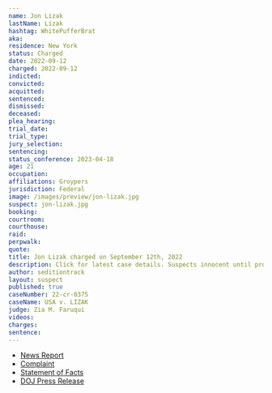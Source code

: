 ```yaml
---
name: Jon Lizak
lastName: Lizak
hashtag: WhitePufferBrat
aka:
residence: New York
status: Charged
date: 2022-09-12
charged: 2022-09-12
indicted:
convicted:
acquitted:
sentenced:
dismissed:
deceased:
plea_hearing:
trial_date:
trial_type:
jury_selection:
sentencing:
status_conference: 2023-04-18
age: 21
occupation:
affiliations: Groypers
jurisdiction: Federal
image: /images/preview/jon-lizak.jpg
suspect: jon-lizak.jpg
booking:
courtroom:
courthouse:
raid:
perpwalk:
quote:
title: Jon Lizak charged on September 12th, 2022
description: Click for latest case details. Suspects innocent until proven guilty.
author: seditiontrack
layout: suspect
published: true
caseNumber: 22-cr-0375
caseName: USA v. LIZAK
judge: Zia M. Faruqui
videos:
charges:
sentence:
---
```

- [News Report](https://www.nbcnews.com/politics/justice-department/members-far-right-group-america-first-charged-connection-jan-6-riot-rcna48664)
- [Complaint](https://www.justice.gov/usao-dc/case-multi-defendant/file/1536766/download)
- [Statement of Facts](https://www.justice.gov/usao-dc/case-multi-defendant/file/1536771/download)
- [DOJ Press Release](https://www.justice.gov/usao-dc/pr/virginia-man-arrested-felony-and-misdemeanor-charges-actions-during-jan-6-capitol-breach)
